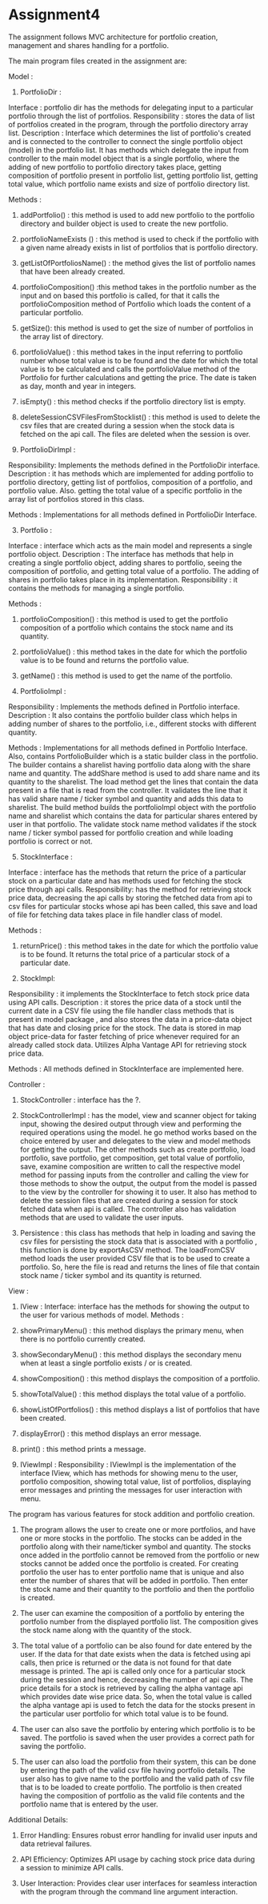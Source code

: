 # Assignment4

The assignment follows MVC architecture for portfolio creation, management and shares handling
for a portfolio.

The main program files created in the assignment are:

Model :


1. PortfolioDir :

Interface :  portfolio dir has the methods for delegating input to a particular portfolio through
the list of portfolios.
Responsibility : stores the data of list of portfolios created in the program,
through the portfolio directory array list.
Description : Interface which determines the list of portfolio's created and
is connected to the controller to connect the single portfolio object (model)
in the portfolio list. It has methods which delegate the input from controller
to the main model object that is a single portfolio, where the adding of new portfolio to portfolio
directory takes place, getting composition of portfolio present in portfolio list, getting portfolio
list, getting total value, which portfolio name exists and size of portfolio directory list.

Methods :
1. addPortfolio() : this method is used to add new portfolio to the portfolio directory and builder
object is used to create the new portfolio.
2. portfolioNameExists () : this method is used to check if the portfolio with a given name already
exists in list of portfolios that is portfolio directory.
3. getListOfPortfoliosName() : the method gives the list of portfolio names that have been already
created.
4. portfolioComposition() :this method takes in the portfolio number as the input and on based this
portfolio is called, for that it calls the portfolioComposition method of Portfolio which loads the
content of a particular portfolio.
5. getSize(): this method is used to get the size of number of portfolios in the array list of
directory.
6. portfolioValue() : this method takes in the input referring to portfolio number whose total
value is to be found and the date for which the total value is to be calculated and calls the
portfolioValue method of the Portfolio for further calculations and getting the price. The date is
taken as day, month and year in integers.
7. isEmpty() : this method checks if the portfolio directory list is empty.

12. deleteSessionCSVFilesFromStocklist() : this method is used to delete the csv files that are created
during a session when the stock data is fetched on the api call. The files are deleted when the
session is over.



2. PortfolioDirImpl :

Responsibility: Implements the methods defined in the PortfolioDir interface.
Description : it has methods which are implemented for adding portfolio to portfolio directory,
getting list of portfolios, composition of a portfolio, and portfolio value.
Also. getting the total value of a specific portfolio in the array list of
portfolios stored in this class.

Methods :
Implementations for all methods defined in PortfolioDir Interface.


3. Portfolio :

Interface : interface which acts as the main model and represents a single portfolio object.
Description :  The interface has methods that help in creating a single portfolio object,
adding shares to portfolio, seeing the composition of portfolio, and getting total value
of a portfolio. The adding of shares in portfolio takes place in its implementation.
Responsibility : it contains the methods for managing a single portfolio.

Methods :
1. portfolioComposition() : this method is used to get the portfolio composition of a portfolio
which contains the stock name and its quantity.
2. portfolioValue() : this method takes in the date for which the portfolio value is to be found
and returns the portfolio value.
3. getName() : this method is used to get the name of the portfolio.


4. PortfolioImpl :

Responsibility : Implements the methods defined in Portfolio interface.
Description : It also contains the portfolio builder class which helps in adding number of shares
to the portfolio, i.e., different stocks with  different quantity.

Methods :
Implementations for all methods defined in Portfolio Interface. Also, contains PortfolioBuilder
which is a static builder class in the portfolio. The builder contains a sharelist having
portfolio data along with the share name and quantity. The addShare method is used to add share
name and its quantity to the sharelist. The load method get the lines that contain the data present
in a file that is read from the controller. It validates the line that it has valid share name
/ ticker symbol and quantity and adds this data to sharelist. The build method
builds the portfolioImpl object with the portfolio name and sharelist which contains the data for
particular shares entered by user in that portfolio. The validate stock name method validates if the
stock name / ticker symbol passed for portfolio creation and while loading portfolio
is correct or not.

5. StockInterface :

Interface : interface has the methods that return the price of a particular stock on a particular
date and has methods used for fetching the stock price through api calls.
Responsibility: has the method for retrieving stock price data, decreasing the api calls by storing
the fetched data from api to csv files for particular stocks whose api has been called, this save
and load of file for fetching data takes place in file handler class of model.

Methods :
1. returnPrice() : this method takes in the date for which the portfolio value is to be found.
It returns the total price of a particular stock of a particular date.


6. StockImpl:

Responsibility : it implements the StockInterface to fetch stock price data using API calls.
Description : it stores the price data of a stock until the current date in a CSV file using
the file handler class methods that is present in model package , and also stores the data in a
price-data object that has date and closing price for the stock.
The data is stored in map object price-data for faster fetching of price whenever required for
an already called stock data. Utilizes Alpha Vantage API for retrieving stock price data.

Methods :
All methods defined in StockInterface are implemented here.


Controller :

1. StockController : interface has the ?.

2. StockControllerImpl : has the model, view and scanner object for taking input,
showing the desired output through view and performing the required operations using the model.
he go method works based on the choice entered by user and delegates to the view and model methods
for getting the output. The other methods such as create portfolio, load portfolio, save portfolio,
get composition, get total value of portfolio, save, examine composition 
are written to call the respective model method for passing inputs from the controller and calling
the view for those methods to show the output, the output from the model is passed to the view by 
the controller for showing it to user. It also has method to delete the session files that are 
created during a session for stock fetched data when api is called. The controller also has
validation methods that are used to validate the user inputs. 

3. Persistence : this class has methods that help in loading and saving the csv files for
 persisting the stock data that is associated with a portfolio , this function is done by 
 exportAsCSV method. The loadFromCSV method loads the user provided CSV file that is to be used to 
 create a portfolio. So, here the file is read and returns the lines of file that contain stock name
 / ticker symbol and its quantity is returned.
 

View :

1. IView :
Interface: interface has the methods for showing the output to the user for various methods of 
model.
Methods : 
1. showPrimaryMenu() : this method displays the primary menu, when there is no portfolio currently 
created.
2. showSecondaryMenu() : this method displays the secondary menu when at least a single portfolio 
exists / or is created.
3. showComposition() : this method displays the composition of a portfolio.
4. showTotalValue() : this method displays the total value of a portfolio.
5. showListOfPortfolios() : this method displays a list of portfolios that have been created.
6. displayError() : this method displays an error message.
7. print() : this method prints a message.

2. IViewImpl :
 Responsibility : IViewImpl is the implementation of the interface IView, which has methods for 
 showing menu to the user, portfolio composition, showing total value, list of portfolios, 
 displaying error messages and printing the messages for user interaction with menu.



The program has various features for stock addition and portfolio creation.

1. The program allows the user to create one or more portfolios, and have one or more stocks in the
 portfolio. The stocks can be added in the portfolio along with their name/ticker symbol and 
 quantity. The stocks once added in the portfolio cannot be removed from the portfolio or new 
 stocks cannot be added once the portfolio is created. For creating portfolio the user has to enter 
 portfolio name that is unique and also enter the number of shares that will be added in portfolio. 
 Then enter the stock name and their quantity to the portfolio and then the portfolio is created.

2. The user can examine the composition of a portfolio by entering the portfolio number from the 
displayed portfolio list. The composition gives the stock name along with the quantity of the stock.

3. The total value of a portfolio can be also found for date entered by the user. If the data for 
that date exists when the data is fetched using api calls, then price is returned or the data is 
not found for that date message is printed. The api is called only once for a particular stock 
during the session and hence, decreasing the number of api calls. The price details for a stock 
is retrieved by calling the alpha vantage api which provides date wise price data. So, when the 
total value is called the alpha vantage api is used to fetch the data for the stocks present in the 
particular user portfolio for which total value is to be found.

4. The user can also save the portfolio by entering which portfolio is to be saved. 
The portfolio is saved when the user provides a correct path for saving the portfolio.

5. The user can also load the portfolio from their system, this can be done by entering the path of 
the valid csv file having portfolio details. The user also has to give name to the portfolio and 
the valid path of csv file that is to be loaded to create portfolio. 
The portfolio is then created having the composition of portfolio as the valid file contents and 
the portfolio name that is entered by the user.

Additional Details:

1. Error Handling: Ensures robust error handling for invalid user inputs and
data retrieval failures.

2. API Efficiency: Optimizes API usage by caching stock price data during a session
to minimize API calls.

3. User Interaction: Provides clear user interfaces for seamless interaction with the program 
through the command line argument interaction.







